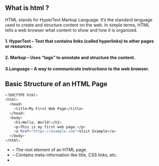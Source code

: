 ## What is html ?

HTML stands for HyperText Markup Language. It’s the standard language used to create and structure content on the web. In simple terms, HTML tells a web browser what content to show and how it is organized.

#### 1. HyperText – Text that contains links (called hyperlinks) to other pages or resources.

#### 2. Markup – Uses “tags” to annotate and structure the content.

#### 3.Language – A way to communicate instructions to the web browser.

## Basic Structure of an HTML Page

```bash
<!DOCTYPE html>
<html>
  <head>
    <title>My First Web Page</title>
  </head>
  <body>
    <h1>Hello, World!</h1>
    <p>This is my first web page.</p>
    <a href="https://example.com">Visit Example</a>
  </body>
</html>
```

- <html> – The root element of an HTML page.
- <head> – Contains meta-information like title, CSS links, etc.
- <title> – The text shown in the browser tab.
- <body> – The main content visible on the page.
- <h1> – Heading (largest).
- <p> – Paragraph.
- <a> – Hyperlink.

💡 Tip: HTML defines the structure of a webpage
